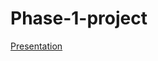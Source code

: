 # Phase-1-project
[Presentation](https://www.canva.com/design/DAGR7uPfdMg/WYNer7fF4-otUGwGTfw7_g/view?utm_content=DAGR7uPfdMg&utm_campaign=designshare&utm_medium=link&utm_source=editor)
